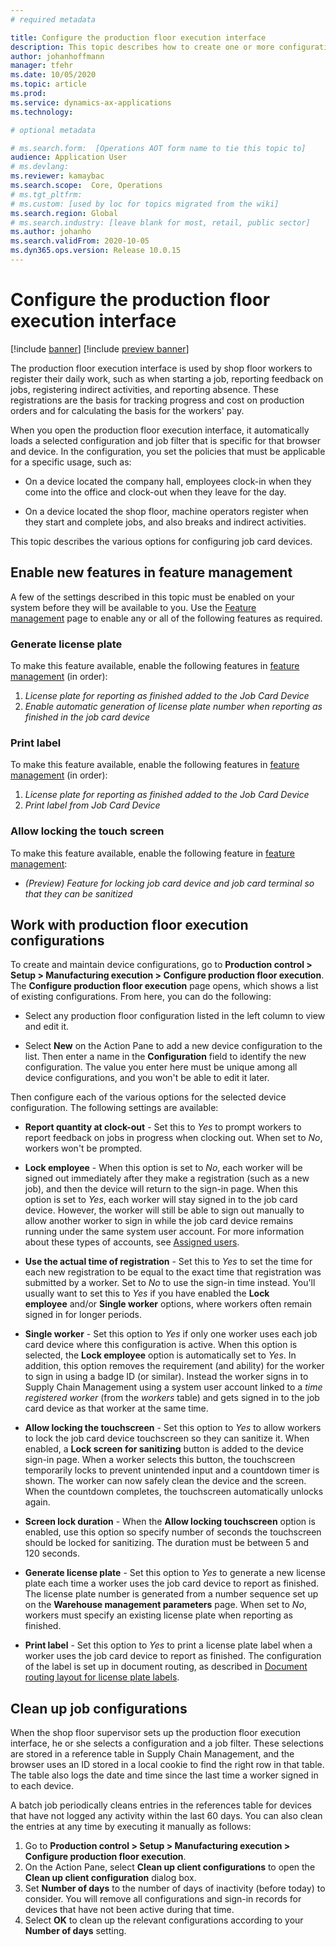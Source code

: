 ```yaml
---
# required metadata

title: Configure the production floor execution interface
description: This topic describes how to create one or more configurations production floor execution interface. When you open the production floor execution interface, it automatically loads a selected configuration and job filter that is specific for that browser and device. In the configuration, you set the policies that must be applicable for a specific usage.
author: johanhoffmann
manager: tfehr
ms.date: 10/05/2020
ms.topic: article
ms.prod: 
ms.service: dynamics-ax-applications
ms.technology: 

# optional metadata

# ms.search.form:  [Operations AOT form name to tie this topic to]
audience: Application User
# ms.devlang: 
ms.reviewer: kamaybac
ms.search.scope:  Core, Operations
# ms.tgt_pltfrm: 
# ms.custom: [used by loc for topics migrated from the wiki]
ms.search.region: Global
# ms.search.industry: [leave blank for most, retail, public sector]
ms.author: johanho
ms.search.validFrom: 2020-10-05
ms.dyn365.ops.version: Release 10.0.15
---
```


# Configure the production floor execution interface

[!include [banner](../includes/banner.md)]
[!include [preview banner](../includes/preview-banner.md)]

The production floor execution interface is used by shop floor workers to register their daily work, such as when starting a job, reporting feedback on jobs, registering indirect activities, and reporting absence. These registrations are the basis for tracking progress and cost on production orders and for calculating the basis for the workers' pay.

When you open the production floor execution interface, it automatically loads a selected configuration and job filter that is specific for that browser and device. In the configuration, you set the policies that must be applicable for a specific usage, such as:

- On a device located the company hall, employees clock-in when they come into the office and clock-out when they leave for the day.

- On a device located the shop floor, machine operators register when they start and complete jobs, and also breaks and indirect activities.

This topic describes the various options for configuring job card devices.

## Enable new features in feature management

A few of the settings described in this topic must be enabled on your system before they will be available to you. Use the [Feature management](../../fin-ops-core/fin-ops/get-started/feature-management/feature-management-overview.md) page to enable any or all of the following features as required.

### Generate license plate

To make this feature available, enable the following features in [feature management](../../fin-ops-core/fin-ops/get-started/feature-management/feature-management-overview.md) (in order):

1. *License plate for reporting as finished added to the Job Card Device*
1. *Enable automatic generation of license plate number when reporting as finished in the job card device*

### Print label

To make this feature available, enable the following features in [feature management](../../fin-ops-core/fin-ops/get-started/feature-management/feature-management-overview.md) (in order):

1. *License plate for reporting as finished added to the Job Card Device*
1. *Print label from Job Card Device*

### Allow locking the touch screen

To make this feature available, enable the following feature in [feature management](../../fin-ops-core/fin-ops/get-started/feature-management/feature-management-overview.md):

- *(Preview) Feature for locking job card device and job card terminal so that they can be sanitized*

## Work with production floor execution configurations

To create and maintain device configurations, go to **Production control \> Setup \> Manufacturing execution \> Configure production floor execution**. The **Configure production floor execution** page opens, which shows a list of existing configurations. From here, you can do the following:

- Select any production floor configuration listed in the left column to view and edit it.

- Select **New** on the Action Pane to add a new device configuration to the list. Then enter a name in the **Configuration** field to identify the new configuration. The value you enter here must be unique among all device configurations, and you won't be able to edit it later.

Then configure each of the various options for the selected device configuration. The following settings are available:

- **Report quantity at clock-out** - Set this to *Yes* to prompt workers to report feedback on jobs in progress when clocking out. When set to *No*, workers won't be prompted.

- **Lock employee** - When this option is set to *No*, each worker will be signed out immediately after they make a registration (such as a new job), and then the device will return to the sign-in page. When this option is set to *Yes*, each worker will stay signed in to the job card device. However, the worker will still be able to sign out manually to allow another worker to sign in while the job card device remains running under the same system user account. For more information about these types of accounts, see [Assigned users](config-job-card-device.md#assigned-users).

- **Use the actual time of registration** - Set this to *Yes* to set the time for each new registration to be equal to the exact time that registration was submitted by a worker. Set to *No* to use the sign-in time instead. You'll usually want to set this to *Yes* if you have enabled the **Lock employee** and/or **Single worker** options, where workers often remain signed in for longer periods.

- **Single worker** - Set this option to *Yes* if only one worker uses each job card device where this configuration is active. When this option is selected, the **Lock employee** option is automatically set to *Yes*. In addition, this option removes the requirement (and ability) for the worker to sign in using a badge ID (or similar). Instead the worker signs in to Supply Chain Management using a system user account linked to a *time registered worker* (from the *workers* table) and gets signed in to the job card device as that worker at the same time.

- **Allow locking the touchscreen** - Set this option to *Yes* to allow workers to lock the job card device touchscreen so they can sanitize it. When enabled, a **Lock screen for sanitizing** button is added to the device sign-in page. When a worker selects this button, the touchscreen temporarily locks to prevent unintended input and a countdown timer is shown. The worker can now safely clean the device and the screen. When the countdown completes, the touchscreen automatically unlocks again.

- **Screen lock duration** - When the **Allow locking touchscreen** option is enabled, use this option so specify number of seconds the touchscreen should be locked for sanitizing. The duration must be between 5 and 120 seconds.

- **Generate license plate** - Set this option to *Yes* to generate a new license plate each time a worker uses the job card device to report as finished. The license plate number is generated from a number sequence set up on the **Warehouse management parameters** page. When set to *No*, workers must specify an existing license plate when reporting as finished.

- **Print label** - Set this option to *Yes* to print a license plate label when a worker uses the job card device to report as finished. The configuration of the label is set up in document routing, as described in [Document routing layout for license plate labels](../warehousing/document-routing-layout-for-license-plates.md).

## Clean up job configurations

When the shop floor supervisor sets up the production floor execution interface, he or she selects a configuration and a job filter. These selections are stored in a reference table in Supply Chain Management, and the browser uses an ID stored in a local cookie to find the right row in that table. The table also logs the date and time since the last time a worker signed in to each device.

A batch job periodically cleans entries in the references table for devices that have not logged any activity within the last 60 days. You can also clean the entries at any time by executing it manually as follows:

1. Go to **Production control \> Setup \> Manufacturing execution \> Configure production floor execution**.
1. On the Action Pane, select **Clean up client configurations** to open the **Clean up client configuration** dialog box.
1. Set **Number of days** to the number of days of inactivity (before today) to consider. You will remove all configurations and sign-in records for devices that have not been active during that time.
1. Select **OK** to clean up the relevant configurations according to your **Number of days** setting.
